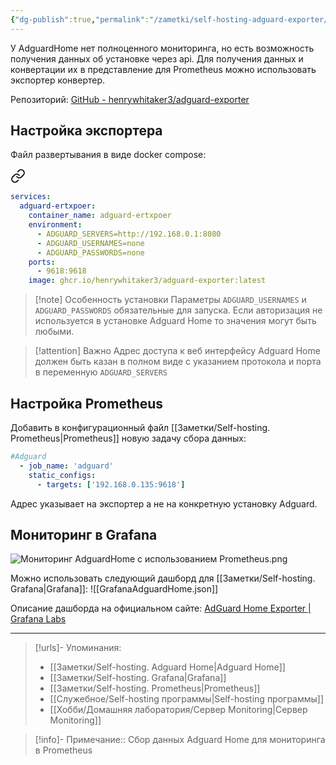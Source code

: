 ```yaml
---
{"dg-publish":true,"permalink":"/zametki/self-hosting-adguard-exporter/","created":"2024-09-14 23:35","updated":"2024-10-01T20:40:44+03:00"}
---
```


У AdguardHome нет полноценного мониторинга, но есть возможность получения данных об установке через api. Для получения данных и конвертации их в представление для Prometheus можно использовать экспортер конвертер.

Репозиторий: [GitHub - henrywhitaker3/adguard-exporter](https://github.com/henrywhitaker3/adguard-exporter)

## Настройка экспортера

Файл развертывания в виде docker compose:


<div class="transclusion internal-embed is-loaded"><a class="markdown-embed-link" href="/docker-compose/adguard-ertxpoer/" aria-label="Open link"><svg xmlns="http://www.w3.org/2000/svg" width="24" height="24" viewBox="0 0 24 24" fill="none" stroke="currentColor" stroke-width="2" stroke-linecap="round" stroke-linejoin="round" class="svg-icon lucide-link"><path d="M10 13a5 5 0 0 0 7.54.54l3-3a5 5 0 0 0-7.07-7.07l-1.72 1.71"></path><path d="M14 11a5 5 0 0 0-7.54-.54l-3 3a5 5 0 0 0 7.07 7.07l1.71-1.71"></path></svg></a><div class="markdown-embed">





```yaml
services:
  adguard-ertxpoer:
    container_name: adguard-ertxpoer
    environment:
      - ADGUARD_SERVERS=http://192.168.0.1:8080
      - ADGUARD_USERNAMES=none
      - ADGUARD_PASSWORDS=none
    ports:
      - 9618:9618
    image: ghcr.io/henrywhitaker3/adguard-exporter:latest
```


</div></div>


> [!note] Особенность установки
> Параметры `ADGUARD_USERNAMES` и `ADGUARD_PASSWORDS` обязательные для запуска. Если авторизация не используется в установке Adguard Home то значения могут быть любыми.

> [!attention] Важно
> Адрес доступа к веб интерфейсу Adguard Home должен быть казан в полном виде с указанием протокола и порта в переменную `ADGUARD_SERVERS`

## Настройка Prometheus

Добавить в конфигурационный файл [[Заметки/Self-hosting. Prometheus\|Prometheus]] новую задачу сбора данных:
```yaml
#Adguard
  - job_name: 'adguard'
    static_configs:
      - targets: ['192.168.0.135:9618']
```
Адрес указывает на экспортер а не на конкретную установку Adguard.
## Мониторинг в Grafana

![Мониторинг AdguardHome с использованием Prometheus.png](/img/user/%D0%98%D1%81%D1%85%D0%BE%D0%B4%D0%BD%D0%B8%D0%BA%D0%B8/%D0%9C%D0%BE%D0%BD%D0%B8%D1%82%D0%BE%D1%80%D0%B8%D0%BD%D0%B3%20AdguardHome%20%D1%81%20%D0%B8%D1%81%D0%BF%D0%BE%D0%BB%D1%8C%D0%B7%D0%BE%D0%B2%D0%B0%D0%BD%D0%B8%D0%B5%D0%BC%20Prometheus.png)

Можно использовать следующий дашборд для [[Заметки/Self-hosting. Grafana\|Grafana]]:
![[GrafanaAdguardHome.json]]

Описание дашборда на официальном сайте: [AdGuard Home Exporter | Grafana Labs](https://grafana.com/grafana/dashboards/20799-adguard-home-exporter/)

---
> [!urls]- Упоминания:
> - [[Заметки/Self-hosting. Adguard Home\|Adguard Home]]
> - [[Заметки/Self-hosting. Grafana\|Grafana]]
> - [[Заметки/Self-hosting. Prometheus\|Prometheus]]
> - [[Служебное/Self-hosting программы\|Self-hosting программы]]
> - [[Хобби/Домашняя лаборатория/Сервер Monitoring\|Сервер Monitoring]]

> [!info]-
> Примечание:: Сбор данных Adguard Home для мониторинга в Prometheus